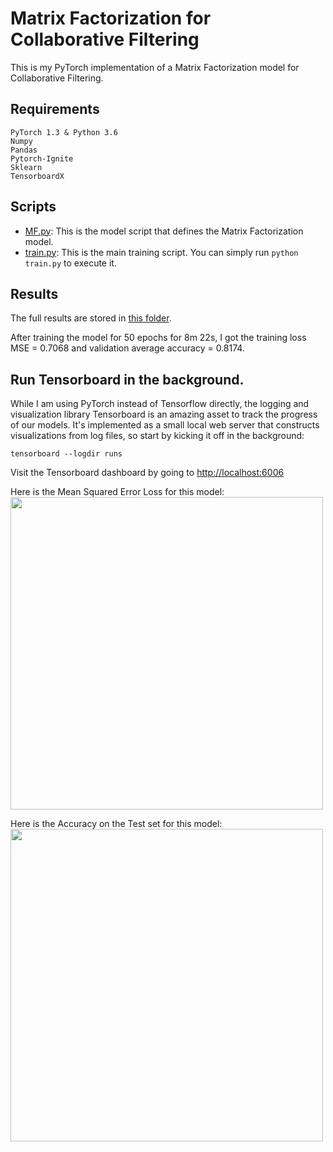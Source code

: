 # Matrix Factorization for Collaborative Filtering

This is my PyTorch implementation of a Matrix Factorization model for Collaborative Filtering.

## Requirements
```
PyTorch 1.3 & Python 3.6
Numpy
Pandas
Pytorch-Ignite
Sklearn
TensorboardX
```

## Scripts
* [MF.py](https://github.com/khanhnamle1994/transfer-rec/blob/master/Matrix-Factorization-Experiments/MF-CF-PyTorch/MF.py): This is the model script that defines the Matrix Factorization model.
* [train.py](https://github.com/khanhnamle1994/transfer-rec/blob/master/Matrix-Factorization-Experiments/MF-CF-PyTorch/train.py): This is the main training script. You can simply run `python train.py` to execute it.

## Results
The full results are stored in [this folder](https://github.com/khanhnamle1994/transfer-rec/tree/master/Matrix-Factorization-Experiments/Vanilla-MF/results).

After training the model for 50 epochs for 8m 22s, I got the training loss MSE = 0.7068 and validation average accuracy = 0.8174.

## Run Tensorboard in the background.
While I am using PyTorch instead of Tensorflow directly, the logging and visualization library Tensorboard is an amazing asset to track the progress of our models. It's implemented as a small local web server that constructs visualizations from log files, so start by kicking it off in the background:

```
tensorboard --logdir runs
```

Visit the Tensorboard dashboard by going to [http://localhost:6006](http://localhost:6006)

Here is the Mean Squared Error Loss for this model:
<img src="https://github.com/khanhnamle1994/transfer-rec/blob/master/Matrix-Factorization-Experiments/Vanilla-MF/loss_mse.svg" width="500" />


Here is the Accuracy on the Test set for this model:
<img src="https://github.com/khanhnamle1994/transfer-rec/blob/master/Matrix-Factorization-Experiments/Vanilla-MF/valid_accuracy.svg" width="500" />
